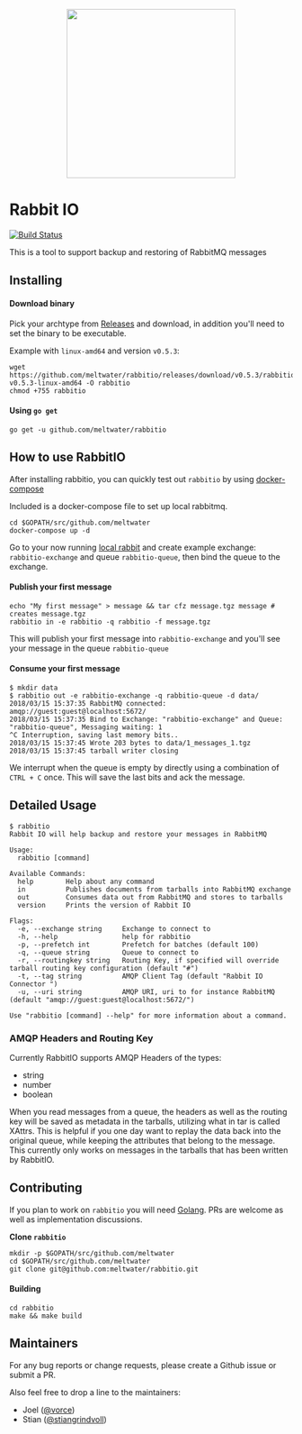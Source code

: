 <p align="center"><img src="https://user-images.githubusercontent.com/3073246/38677615-11f18176-3e5f-11e8-935f-b1b824e53e92.png" width="300"></p>

# Rabbit IO
[![Build Status](https://travis-ci.org/meltwater/rabbitio.svg?branch=master)](https://travis-ci.org/meltwater/rabbitio)

This is a tool to support backup and restoring of RabbitMQ messages

## Installing

#### Download binary
Pick your archtype from [Releases](https://github.com/meltwater/rabbitio/releases) and download, in addition you'll need to set the binary to be executable.

Example with `linux-amd64` and version `v0.5.3`:
```
wget https://github.com/meltwater/rabbitio/releases/download/v0.5.3/rabbitio-v0.5.3-linux-amd64 -O rabbitio
chmod +755 rabbitio
```

#### Using `go get`
```
go get -u github.com/meltwater/rabbitio
```

## How to use RabbitIO

After installing rabbitio, you can quickly test out `rabbitio` by using [docker-compose](https://docs.docker.com/compose/install/)

Included is a docker-compose file to set up local rabbitmq.
```
cd $GOPATH/src/github.com/meltwater
docker-compose up -d
```
Go to your now running [local rabbit](http://localhost:15672) and create example exchange: `rabbitio-exchange` and queue `rabbitio-queue`,
then bind the queue to the exchange.

#### Publish your first message
```
echo "My first message" > message && tar cfz message.tgz message # creates message.tgz
rabbitio in -e rabbitio -q rabbitio -f message.tgz
```
This will publish your first message into `rabbitio-exchange` and you'll see your message in the queue `rabbitio-queue`

#### Consume your first message
```
$ mkdir data
$ rabbitio out -e rabbitio-exchange -q rabbitio-queue -d data/
2018/03/15 15:37:35 RabbitMQ connected: amqp://guest:guest@localhost:5672/
2018/03/15 15:37:35 Bind to Exchange: "rabbitio-exchange" and Queue: "rabbitio-queue", Messaging waiting: 1
^C Interruption, saving last memory bits..
2018/03/15 15:37:45 Wrote 203 bytes to data/1_messages_1.tgz
2018/03/15 15:37:45 tarball writer closing
```
We interrupt when the queue is empty by directly using a combination of `CTRL + C` once. This will save the last bits and ack the message.


## Detailed Usage
```
$ rabbitio
Rabbit IO will help backup and restore your messages in RabbitMQ

Usage:
  rabbitio [command]

Available Commands:
  help        Help about any command
  in          Publishes documents from tarballs into RabbitMQ exchange
  out         Consumes data out from RabbitMQ and stores to tarballs
  version     Prints the version of Rabbit IO

Flags:
  -e, --exchange string     Exchange to connect to
  -h, --help                help for rabbitio
  -p, --prefetch int        Prefetch for batches (default 100)
  -q, --queue string        Queue to connect to
  -r, --routingkey string   Routing Key, if specified will override tarball routing key configuration (default "#")
  -t, --tag string          AMQP Client Tag (default "Rabbit IO Connector ")
  -u, --uri string          AMQP URI, uri to for instance RabbitMQ (default "amqp://guest:guest@localhost:5672/")

Use "rabbitio [command] --help" for more information about a command.

```
### AMQP Headers and Routing Key

Currently RabbitIO supports AMQP Headers of the types:
* string
* number
* boolean

When you read messages from a queue, the headers as well as the routing key will be saved as metadata in the tarballs, utilizing what in tar is called XAttrs. This is helpful if you one day want to replay the data back into the original queue, while keeping the attributes that belong to the message. This currently only works on messages in the tarballs that has been written by RabbitIO.

## Contributing

If you plan to work on `rabbitio` you will need [Golang](https://golang.org/dl/). PRs are welcome as well as implementation discussions.

**Clone `rabbitio`**
```
mkdir -p $GOPATH/src/github.com/meltwater
cd $GOPATH/src/github.com/meltwater
git clone git@github.com:meltwater/rabbitio.git
```

#### Building
```
cd rabbitio
make && make build
```

## Maintainers

For any bug reports or change requests, please create a Github issue or submit a PR.

Also feel free to drop a line to the maintainers:

- Joel ([@vorce](https://github.com/vorce))
- Stian ([@stiangrindvoll](https://github.com/stiangrindvoll))
